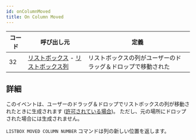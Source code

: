 ```yaml
---
id: onColumnMoved
title: On Column Moved
---
```


| コード | 呼び出し元                                                                                                   | 定義                             |
| --- | ------------------------------------------------------------------------------------------------------- | ------------------------------ |
| 32  | [リストボックス](../FormObjects/listbox_overview.md) - [リストボックス列](../FormObjects/listbox_overview.md#リストボックス列) | リストボックスの列がユーザーのドラッグ＆ドロップで移動された |


## 詳細

このイベントは、ユーザーのドラッグ＆ドロップでリストボックスの列が移動されたときに生成されます ([許可されている場合](../FormObjects/propertiesListBox.html#スクロールしない列とドラッグしない列))。 ただし、元の場所にドロップされた場合には生成されません。

`LISTBOX MOVED COLUMN NUMBER` コマンドは列の新しい位置を返します。 